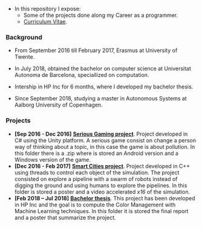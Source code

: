 
- In this repository I expose:
  - Some of the projects done along my Career as a programmer. 
  - [Curriculum Vitae](https://github.com/jordigc2/My-projects/blob/master/Jordi%20Gonzalez%20Cano%20CV.pdf).
  
### Background
- From September 2016 till February 2017, Erasmus at University of Twente.
- In July 2018, obtained the bachelor on computer science at Universitat Autonoma de Barcelona, speciallized on computation. 
- Intership in HP Inc for 6 months, where I developed my bachelor thesis.

- Since September 2018, studying a master in Autonomous Systems at Aalborg University of Copenhagen.

### Projects
- **\[Sep 2016 - Dec 2016]** [**Serious Gaming project**](https://github.com/jordigc2/My-projects/tree/master/Serious%20Gaming). Project developed in C# using the Unity platform. A serious game consist on change a person way of thinking about a topic, in this case the game is about pollution. In this folder there is a .zip where is stored an Android version and a Windows version of the game.
- **\[Dec 2016 - Feb 2017]** [**Smart Cities project**](https://github.com/jordigc2/My-projects/tree/master/Smart%20Cities). Project developed in C++ using threads to control each object of the simulation. The project consisted on explore a pipeline with a swarm of robots instead of digging the ground and using humans to explore the pipelines. In this folder is stored a poster and a video accelerated *x16* of the simulation.
- **\[Feb 2018 – Jul 2018]** [**Bachelor thesis**](https://github.com/jordigc2/My-projects/tree/master/Bachelor%20thesis). This project has been developed in HP Inc and the goal is to compute the Color Management with Machine Learning techniques. In this folder it is stored the final report and a poster that summarize the project. 
